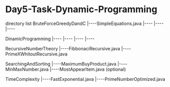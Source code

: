 # Day5-Task-Dynamic-Programming

directory list
BruteForceGreedyDandC
|----SimpleEquations.java
|----
|----
|----

DinamicProgramming
|----
|----
|----
|----

RecursiveNumberTheory
|----FibbonaciRecursive.java
|----PrimeXWhitoutRecursive.java 

SearchingAndSorting
|----MaximumBuyProduct.java
|----MinMaxNumber.java
|----MostAppearItem.java (optional)

TimeComplexity
|----FastExponential.java
|----PrimeNumberOptimized.java 
